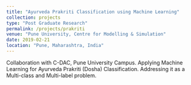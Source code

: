 ```yaml
---
title: "Ayurveda Prakriti Classification using Machine Learning"
collection: projects
type: "Post Graduate Research"
permalink: /projects/prakriti
venue: "Pune University, Centre for Modelling & Simulation"
date: 2019-02-21
location: "Pune, Maharashtra, India"
---
```


Collaboration with C-DAC, Pune University Campus. Applying Machine Learning for Ayurveda Prakriti (Dosha) Classification. Addressing it as a Multi-class and Multi-label problem.

<!-- Local Vs. Global explanations
======

Sub-Symbolic level explanations
======

Generating Symbols
======

Generating Global Explanations
====== -->
